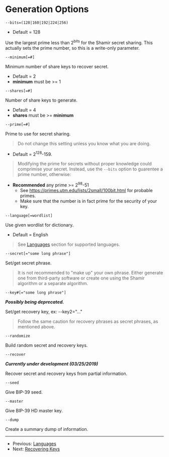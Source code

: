 # Generation Options
```
--bits=(128|160|192|224|256)
```
+ Default = 128

Use the largest prime less than 2<sup>bits</sup> for the Shamir secret sharing.
This actually sets the prime number, so this is a write-only parameter.

```
--minimum[=#]
```
Minimum number of share keys to recover secret.

+ Default = 2
+ **minimum** must be >= 1

```
--shares[=#]
```
Number of share keys to generate.

+ Default = 4
+ **shares** must be >= **minimum**

```
--prime[=#]
```
Prime to use for secret sharing.

> Do not change this setting unless you know what you are doing.
+ Default  = 2<sup>128</sup>-159.

> Modifying the prime for secrets without proper knowledge could comprimise your secret.
Instead, use the `--bits` option to guarentee a prime number, otherwise:

+ **Recommended** any prime >= 2<sup>98</sup>-51
    + See https://primes.utm.edu/lists/2small/100bit.html for probable primes.
    + Make sure that the number is in fact prime for the security of your key.

```
--language[=wordlist]
```
Use given wordlist for dictionary.
+ Default = English
 
> See [Languages](languages.md "Languages") section for supported languages. 

```
--secret[="some long phrase"]
```
Set/get secret phrase.

> It is not recommended to "make up" your own phrase.
Either generate one from third-party software or create one using the Shamir algorithm or a separate algorithm.

```
--key#[="some long phrase"]
```
***Possibly being deprecated.***

Set/get recovery key, ex: --key2="..."

> Follow the same caution for recovery phrases as secret phrases, as mentioned above.

```
--randomize
```
Build random secret and recovery keys.

```
--recover
```
***Currently under development (03/25/2019)***

Recover secret and recovery keys from partial information.

```
--seed
```
Give BIP-39 seed.

```
--master
```
Give BIP-39 HD master key.

```
--dump
```
Create a summary dump of information.

---

+ Previous: [Languages](languages.md "Languages")
+ Next: [Recovering Keys](recoverOverview.md "Recovering Keys")
